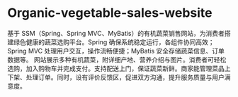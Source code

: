 # Organic-vegetable-sales-website
基于 SSM（Spring、Spring MVC、MyBatis）的有机蔬菜销售网站，为消费者搭建绿色健康的蔬菜选购平台。Spring 确保系统稳定运行，各组件协同高效；Spring MVC 处理用户交互，操作流畅便捷；MyBatis 安全存储蔬菜信息、订单数据等。  网站展示多种有机蔬菜，附详细产地、营养介绍与图片。消费者可轻松选购，加入购物车并完成支付。支持配送上门，保证蔬菜新鲜。商家能管理菜品上下架、处理订单。同时，设有评价反馈区，促进双方沟通，提升服务质量与用户满意度。 
